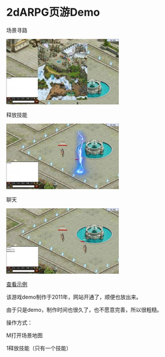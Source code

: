 # 2dARPG页游Demo

场景寻路

![](../../../../wordpress/wp-content/uploads/2014/04/sceneMap-300x174.jpg)

释放技能

![](../../../../wordpress/wp-content/uploads/2014/04/userSkill-300x174.jpg)

聊天

![](../../../../wordpress/wp-content/uploads/2014/04/chat-300x174.jpg)

[查看示例](../../../../2darpg/index.html)

该游戏demo制作于2011年，网站开通了，顺便也放出来。

由于只是demo，制作时间也很久了，也不愿意完善，所以很粗糙。

操作方式：

M打开场景地图

1释放技能（只有一个技能）